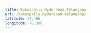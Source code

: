 ```yaml
---
title: Kukatpally Hyderabad,Telangana
url: /kukatpally-hyderabad-telangana/
latitude: 17.496
longitude: 78.396
---
```

